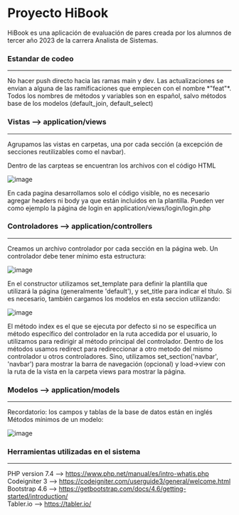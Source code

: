 <h1>Proyecto HiBook</h1>

HiBook es una aplicación de evaluación de pares creada por los alumnos de tercer año 2023 de la carrera Analista de Sistemas. <br>

<h3>Estandar de codeo</h3>
<hr>
No hacer push directo hacia las ramas main y dev. Las actualizaciones se envian a alguna de las ramificaciones que empiecen con el nombre *"feat"*.
Todos los nombres de métodos y variables son en español, salvo métodos base de los modelos (default_join, default_select)


<h3>Vistas --> application/views</h3>
<hr>

Agrupamos las vistas en carpetas, una por cada sección (a excepción de secciones reutilizables como el navbar). 

Dentro de las carpteas se encuentran los archivos con el código HTML

![image](https://github.com/marceloaudisioClases/hibook/assets/64920999/101c69c6-86d8-42c5-9394-f6ec4afbc73e)

En cada pagina desarrollamos solo el código visible, no es necesario agregar headers ni body ya que están incluidos en la plantilla.
Pueden ver como ejemplo la página de login en application/views/login/login.php


<h3>Controladores --> application/controllers</h3>
<hr>

Creamos un archivo controlador por cada sección en la página web. Un controlador debe tener mínimo esta estructura:

![image](https://github.com/marceloaudisioClases/hibook/assets/64920999/c52744b2-b303-4f34-8cc2-0a9b550ba0b2)


En el constructor utilizamos set_template para definir la plantilla que utilizará la página (generalmente 'default'), y set_title para indicar el título.
Si es necesario, también cargamos los modelos en esta seccion utilizando:

![image](https://github.com/marceloaudisioClases/hibook/assets/64920999/e95d07d5-748a-4f0c-b203-bd580e3889e9)


El método index es el que se ejecuta por defecto si no se específica un método específico del controlador en la ruta accedida por el usuario, lo utilizamos para redirigir al método principal del controlador.
Dentro de los métodos usamos redirect para redireccionar a otro metodo del mismo controlador u otros controladores. Sino, utilizamos set_section('navbar', 'navbar') para mostrar la barra 
de navegación (opcional) y load->view con la ruta de la vista en la carpeta views para mostrar la página.

<h3>Modelos --> application/models</h3>
<hr>

Recordatorio: los campos y tablas de la base de datos están en inglés
Métodos mínimos de un modelo:

![image](https://github.com/marceloaudisioClases/hibook/assets/64920999/508ab69e-3567-4f5d-be31-cbde7c737a71)


<h3>Herramientas utilizadas en el sistema</h3>
<hr>

PHP version 7.4 --> https://www.php.net/manual/es/intro-whatis.php <br>
Codeigniter 3 --> https://codeigniter.com/userguide3/general/welcome.html <br>
Bootstrap 4.6 --> https://getbootstrap.com/docs/4.6/getting-started/introduction/ <br>
Tabler.io --> https://tabler.io/

